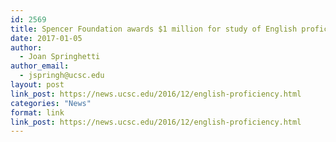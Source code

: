 ```yaml
---
id: 2569
title: Spencer Foundation awards $1 million for study of English proficiency practices
date: 2017-01-05
author:
  - Joan Springhetti
author_email:
  - jspringh@ucsc.edu
layout: post
link_post: https://news.ucsc.edu/2016/12/english-proficiency.html
categories: "News"
format: link
link_post: https://news.ucsc.edu/2016/12/english-proficiency.html
---
```

